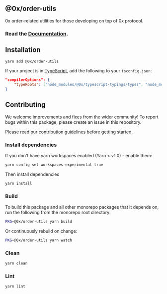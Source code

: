 ## @0x/order-utils

0x order-related utilities for those developing on top of 0x protocol.

### Read the [Documentation](https://0xproject.com/docs/order-utils).

## Installation

```bash
yarn add @0x/order-utils
```

If your project is in [TypeScript](https://www.typescriptlang.org/), add the following to your `tsconfig.json`:

```json
"compilerOptions": {
    "typeRoots": ["node_modules/@0x/typescript-typings/types", "node_modules/@types"],
}
```

## Contributing

We welcome improvements and fixes from the wider community! To report bugs within this package, please create an issue in this repository.

Please read our [contribution guidelines](../../CONTRIBUTING.md) before getting started.

### Install dependencies

If you don't have yarn workspaces enabled (Yarn < v1.0) - enable them:

```bash
yarn config set workspaces-experimental true
```

Then install dependencies

```bash
yarn install
```

### Build

To build this package and all other monorepo packages that it depends on, run the following from the monorepo root directory:

```bash
PKG=@0x/order-utils yarn build
```

Or continuously rebuild on change:

```bash
PKG=@0x/order-utils yarn watch
```

### Clean

```bash
yarn clean
```

### Lint

```bash
yarn lint
```